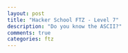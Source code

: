 ```yaml
---
layout: post
title: "Hacker School FTZ - Level 7"
description: "Do you know the ASCII?"
comments: true
categories: ftz
---
```

<!--
<img data-action="zoom" src='{{ "assets/ftz/level7/1.jpg" | relative_url }}' alt='relative'>  

## 1) level7/come together 입력해 로그인  

<img data-action="zoom" src='{{ "assets/ftz/level7/2.png" | relative_url }}' alt='relative'>  

/bin/level7 명령을 실행하면 패스워드 입력을 요청한다고 합니다.  

1. 패스워드는 가까운곳에..  
2. 상상력을 총동원하라.  
3. 2진수를 10진수로 바꿀 수 있는가?  
4. 계산기 설정을 공학용으로 바꾸어라.  

4개의 힌트를 줬는데 우선 /bin/level7을 실행해서 어떻게 동작하는지 확인해보겠습니다.  

## 2) /bin/level7 실행하기  

<img data-action="zoom" src='{{ "assets/ftz/level7/3.png" | relative_url }}' alt='relative'>  

/bin/level7을 실행해보니 비밀번호를 입력받고 있습니다.  
우선은 비밀번호를 모르니 바로 엔터를 눌렀습니다.  

/bin/wrong.txt 파일이 없다고 나옵니다.  

<img data-action="zoom" src='{{ "assets/ftz/level7/4.png" | relative_url }}' alt='relative'>  

이번에는 아무 값이나 입력해봤습니다.  
똑같이 /bin/wrong.txt 파일이 없다고 나옵니다.  

## 3) /bin/wrong.txt 파일 확인하기  

<img data-action="zoom" src='{{ "assets/ftz/level7/5.png" | relative_url }}' alt='relative'>  

/bin/wrong.txt 파일에 대한 정보를 확인하기 위해 ls 명령어를 사용해 검색해보니 해당 파일은 없다고 합니다.  

<img data-action="zoom" src='{{ "assets/ftz/level7/6.png" | relative_url }}' alt='relative'>  

/bin 디렉토리 아래 파일을 생성하는 권한이 없어 해당 파일을 만들 수 없습니다.  

**구글에 검색을 해보니 FTZ 로컬서버를 구축해서 발생한 오류라고 합니다.**  
<span style="background-color: #fff8b2">root 계정으로 들어가 /bin 디렉토리 아래 wrong.txt 파일을 추가했습니다.</span>  

root 계정 정보: root/hackerschool  

<img data-action="zoom" src='{{ "assets/ftz/level7/7.png" | relative_url }}' alt='relative'>  

``` bash

올바르지 않은 패스워드 입니다.

패스워드는 가까운곳에...

--_--_- --____- ---_-__ --__-_-

```

위 내용을 /bin/wrong.txt 파일에 입력하면 됩니다.  
제 경우 한글이 입력이 안 돼 맨 아래 줄만 입력했습니다.  

## 4) 힌트 ... 상상력 총동원!  

<span style="background-color: #fff8b2">--_--_- --____- ---_-__ --__-_-</span>  

힌트에서 주는 정보는 모스부호를 의미하는 것으로 보입니다.  
(파일 메타데이터에 모스부호를 삽입하여 데이터를 은닉하거나 비밀 통신하는 경우가 더러 있습니다.)  

힌트 내용을 고려해 /bin/wrong.txt 파일에 적인 내용을 모스부호라고 가정한 뒤 '-'는 1을 '_'는 0으로 해석하면,  
'1101101 1100001 1110100 1100101'이라는 데이터를 얻을 수 있습니다.  

## 5) 2진수를 10진수로  

7비트씩 나눠서 표기한 것을 보고 이 2진수 값은 아스키 코드를 나타낸다는 것을 유추했습니다.  

1101101: 109 -> m  
1100001: 97 -> a  
1110100: 116 -> t  
1100101: 101 -> e  

7비트로 쪼개서 하나씩 계산해보니 'mate'라는 단어를 구했습니다.  

## 6) 비밀번호 입력하기  

<img data-action="zoom" src='{{ "assets/ftz/level7/8.png" | relative_url }}' alt='relative'>  

/bin/level7 프로그램을 실행시켜 'mate'를 입력하니 level8의 비밀번호를 획득할 수 있었습니다.  

-->